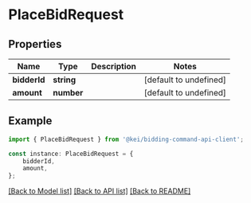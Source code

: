 # PlaceBidRequest


## Properties

Name | Type | Description | Notes
------------ | ------------- | ------------- | -------------
**bidderId** | **string** |  | [default to undefined]
**amount** | **number** |  | [default to undefined]

## Example

```typescript
import { PlaceBidRequest } from '@kei/bidding-command-api-client';

const instance: PlaceBidRequest = {
    bidderId,
    amount,
};
```

[[Back to Model list]](../README.md#documentation-for-models) [[Back to API list]](../README.md#documentation-for-api-endpoints) [[Back to README]](../README.md)
